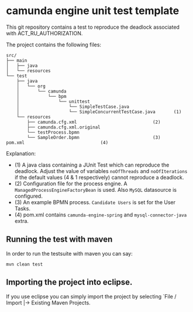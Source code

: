 # camunda engine unit test template

This git repository contains a test to reproduce the deadlock associated with ACT_RU_AUTHORIZATION.

The project contains the following files:

```
src/
├── main
│   ├── java
│   └── resources
└── test
    ├── java
    │   └── org
    │       └── camunda
    │           └── bpm
    │               └── unittest
    │                   └── SimpleTestCase.java
    │                   └── SimpleConcurrentTestCase.java   	(1)
    └── resources
        ├── camunda.cfg.xml                       		(2)
        ├── camunda.cfg.xml.original              
        └── testProcess.bpmn                      
        └── SampleOrder.bpmn                      		(3)
pom.xml						  		(4)
```

Explanation:

* (1) A java class containing a JUnit Test which can reproduce the deadlock. Adjust the value of variables `noOfThreads` and `noOfIterations` if the default values (4 & 1 respectively) cannot reproduce a deadlock.
* (2) Configuration file for the process engine. A `ManagedProcessEngineFactoryBean` is used. Also `MySQL` datasource is configured.
* (3) An example BPMN process. `Candidate Users` is set for the User Tasks.
* (4) pom.xml contains `camunda-engine-spring` and `mysql-connector-java` extra.

## Running the test with maven

In order to run the testsuite with maven you can say:

```
mvn clean test
```

## Importing the project into eclipse.

If you use eclipse you can simply import the project by selecting `File / Import |-> Existing Maven Projects.
